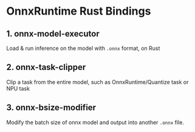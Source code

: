 # OnnxRuntime Rust Bindings

## 1. onnx-model-executor
  Load & run inference on the model with `.onnx` format, on Rust

## 2. onnx-task-clipper
  Clip a task from the entire model, such as OnnxRuntime/Quantize task or NPU task

## 3. onnx-bsize-modifier
  Modify the batch size of onnx model and output into another `.onnx` file.


